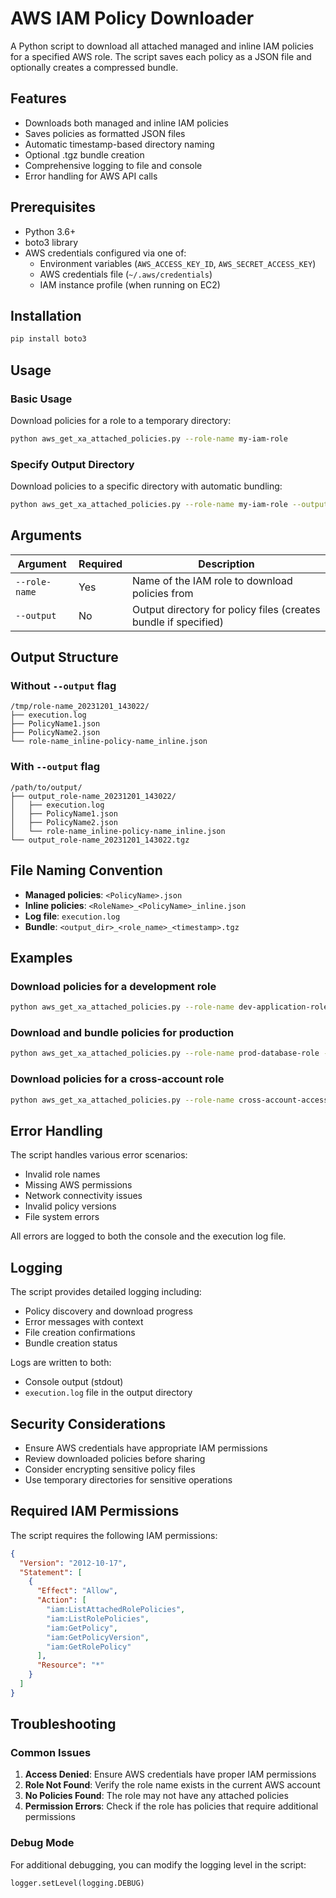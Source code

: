 # AWS IAM Policy Downloader

A Python script to download all attached managed and inline IAM policies for a specified AWS role. The script saves each policy as a JSON file and optionally creates a compressed bundle.

## Features

- Downloads both managed and inline IAM policies
- Saves policies as formatted JSON files
- Automatic timestamp-based directory naming
- Optional .tgz bundle creation
- Comprehensive logging to file and console
- Error handling for AWS API calls

## Prerequisites

- Python 3.6+
- boto3 library
- AWS credentials configured via one of:
  - Environment variables (`AWS_ACCESS_KEY_ID`, `AWS_SECRET_ACCESS_KEY`)
  - AWS credentials file (`~/.aws/credentials`)
  - IAM instance profile (when running on EC2)

## Installation

```bash
pip install boto3
```

## Usage

### Basic Usage

Download policies for a role to a temporary directory:

```bash
python aws_get_xa_attached_policies.py --role-name my-iam-role
```

### Specify Output Directory

Download policies to a specific directory with automatic bundling:

```bash
python aws_get_xa_attached_policies.py --role-name my-iam-role --output /path/to/output
```

## Arguments

| Argument      | Required | Description                                                     |
| ------------- | -------- | --------------------------------------------------------------- |
| `--role-name` | Yes      | Name of the IAM role to download policies from                  |
| `--output`    | No       | Output directory for policy files (creates bundle if specified) |

## Output Structure

### Without `--output` flag

```
/tmp/role-name_20231201_143022/
├── execution.log
├── PolicyName1.json
├── PolicyName2.json
└── role-name_inline-policy-name_inline.json
```

### With `--output` flag

```
/path/to/output/
├── output_role-name_20231201_143022/
│   ├── execution.log
│   ├── PolicyName1.json
│   ├── PolicyName2.json
│   └── role-name_inline-policy-name_inline.json
└── output_role-name_20231201_143022.tgz
```

## File Naming Convention

- **Managed policies**: `<PolicyName>.json`
- **Inline policies**: `<RoleName>_<PolicyName>_inline.json`
- **Log file**: `execution.log`
- **Bundle**: `<output_dir>_<role_name>_<timestamp>.tgz`

## Examples

### Download policies for a development role

```bash
python aws_get_xa_attached_policies.py --role-name dev-application-role
```

### Download and bundle policies for production

```bash
python aws_get_xa_attached_policies.py --role-name prod-database-role --output ./policy-backups
```

### Download policies for a cross-account role

```bash
python aws_get_xa_attached_policies.py --role-name cross-account-access-role --output /shared/policies
```

## Error Handling

The script handles various error scenarios:

- Invalid role names
- Missing AWS permissions
- Network connectivity issues
- Invalid policy versions
- File system errors

All errors are logged to both the console and the execution log file.

## Logging

The script provides detailed logging including:

- Policy discovery and download progress
- Error messages with context
- File creation confirmations
- Bundle creation status

Logs are written to both:

- Console output (stdout)
- `execution.log` file in the output directory

## Security Considerations

- Ensure AWS credentials have appropriate IAM permissions
- Review downloaded policies before sharing
- Consider encrypting sensitive policy files
- Use temporary directories for sensitive operations

## Required IAM Permissions

The script requires the following IAM permissions:

```json
{
  "Version": "2012-10-17",
  "Statement": [
    {
      "Effect": "Allow",
      "Action": [
        "iam:ListAttachedRolePolicies",
        "iam:ListRolePolicies",
        "iam:GetPolicy",
        "iam:GetPolicyVersion",
        "iam:GetRolePolicy"
      ],
      "Resource": "*"
    }
  ]
}
```

## Troubleshooting

### Common Issues

1. **Access Denied**: Ensure AWS credentials have proper IAM permissions
2. **Role Not Found**: Verify the role name exists in the current AWS account
3. **No Policies Found**: The role may not have any attached policies
4. **Permission Errors**: Check if the role has policies that require additional permissions

### Debug Mode

For additional debugging, you can modify the logging level in the script:

```python
logger.setLevel(logging.DEBUG)
```
